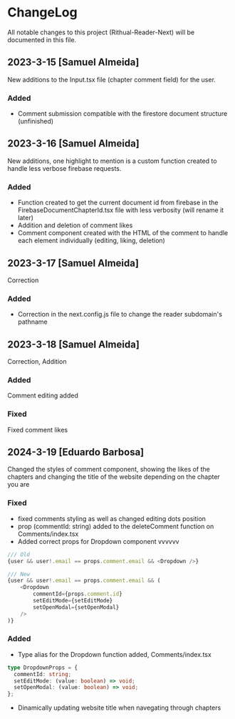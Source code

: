 # ChangeLog

All notable changes to this project (Rithual-Reader-Next) will be documented in this file.

## 2023-3-15 [Samuel Almeida]

New additions to the Input.tsx file (chapter comment field) for the user.

### Added

- Comment submission compatible with the firestore document structure (unfinished)

## 2023-3-16 [Samuel Almeida]

New additions, one highlight to mention is a custom function created to handle less verbose firebase requests.

### Added

- Function created to get the current document id from firebase in the FirebaseDocumentChapterId.tsx file with less verbosity (will rename it later)
- Addition and deletion of comment likes
- Comment component created with the HTML of the comment to handle each element individually (editing, liking, deletion)

## 2023-3-17 [Samuel Almeida]

Correction

### Added

- Correction in the next.config.js file to change the reader subdomain's pathname

## 2023-3-18 [Samuel Almeida]

Correction, Addition

### Added

Comment editing added

### Fixed

Fixed comment likes

## 2024-3-19 [Eduardo Barbosa]

Changed the styles of comment component, showing the likes of the chapters and changing the title of the website depending on the chapter you are

### Fixed

- fixed comments styling as well as changed editing dots position
- prop (commentId: string) added to the deleteComment function on Comments/index.tsx
- Added correct props for Dropdown component vvvvvv

```javascript
/// Old
{user && user!.email == props.comment.email && <Dropdown />}

/// New
{user && user!.email == props.comment.email && (
    <Dropdown
        commentId={props.comment.id}
        setEditMode={setEditMode}
        setOpenModal={setOpenModal}
    />
)}
```

### Added

- Type alias for the Dropdown function added, Comments/index.tsx

```typescript
type DropdownProps = {
  commentId: string;
  setEditMode: (value: boolean) => void;
  setOpenModal: (value: boolean) => void;
};
```

- Dinamically updating website title when navegating through chapters
